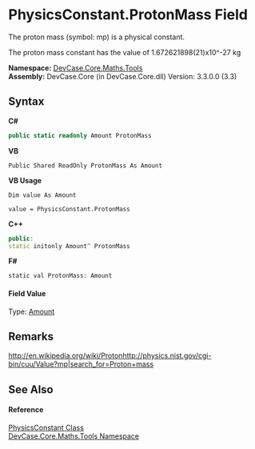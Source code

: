 # PhysicsConstant.ProtonMass Field
 

The proton mass (symbol: mp) is a physical constant. 

 The proton mass constant has the value of 1.672621898(21)x10^-27 kg

**Namespace:**&nbsp;<a href="N_DevCase_Core_Maths_Tools">DevCase.Core.Maths.Tools</a><br />**Assembly:**&nbsp;DevCase.Core (in DevCase.Core.dll) Version: 3.3.0.0 (3.3)

## Syntax

**C#**<br />
``` C#
public static readonly Amount ProtonMass
```

**VB**<br />
``` VB
Public Shared ReadOnly ProtonMass As Amount
```

**VB Usage**<br />
``` VB Usage
Dim value As Amount

value = PhysicsConstant.ProtonMass

```

**C++**<br />
``` C++
public:
static initonly Amount^ ProtonMass
```

**F#**<br />
``` F#
static val ProtonMass: Amount
```


#### Field Value
Type: <a href="T_DevCase_Core_Maths_Amount">Amount</a>

## Remarks
<a href="http://en.wikipedia.org/wiki/Proton" target="_blank">http://en.wikipedia.org/wiki/Proton</a><a href="http://physics.nist.gov/cgi-bin/cuu/Value?mp|search_for=Proton+mass" target="_blank">http://physics.nist.gov/cgi-bin/cuu/Value?mp|search_for=Proton+mass</a>

## See Also


#### Reference
<a href="T_DevCase_Core_Maths_Tools_PhysicsConstant">PhysicsConstant Class</a><br /><a href="N_DevCase_Core_Maths_Tools">DevCase.Core.Maths.Tools Namespace</a><br />